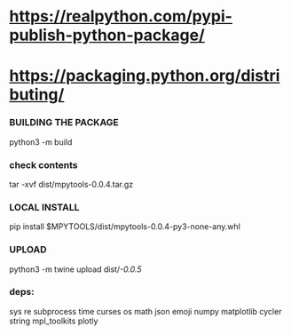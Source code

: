 # https://realpython.com/pypi-publish-python-package/

# https://packaging.python.org/distributing/


### BUILDING THE PACKAGE

python3 -m build

### check contents

tar -xvf dist/mpytools-0.0.4.tar.gz

### LOCAL INSTALL

pip install $MPYTOOLS/dist/mpytools-0.0.4-py3-none-any.whl

### UPLOAD

python3 -m twine upload dist/*-0.0.5*

### deps:

sys
re
subprocess
time
curses
os
math
json
emoji
numpy
matplotlib
cycler
string
mpl_toolkits
plotly
